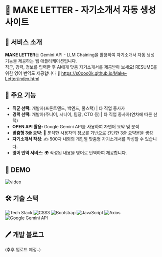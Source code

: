 # 📝 MAKE LETTER - 자기소개서 자동 생성 사이트

## 🚀 서비스 소개
**MAKE LETTER**는 Gemini API - LLM Chaining을 활용하여 자기소개서 자동 생성 기능을 제공하는 웹 애플리케이션입니다.   
직군, 경력, 정보를 입력한 후 AI에게 맞춤 자기소개서를 제공받아 보세요!
RESUME를 위한 영어 번역도 제공합니다
🔗 https://s0ooo0k.github.io/Make-Letter/index.html

## 📌 주요 기능
- **직군 선택:** 개발자(프론트엔드, 백엔드, 풀스택) | 타 직업 종사자
- **경력 선택:** 개발자(주니어, 시니어, 팀장, CTO 등) | 타 직업 종사자(연차에 따른 선택)
- **OPEN API 활용:** Google Gemini API를 사용하여 자연어 요약 및 분석
- **맞춤형 3줄 요약**: 📝 분석한 사용자의 정보를 기반으로 간단한 3줄 요약문을 생성
- **자기소개서 작성**: ✍️ 500자 내외의 개인별 맞춤형 자기소개서를 작성할 수 있습니다.
- **영어 번역 서비스**: 🌍 작성된 내용을 영어로 번역하여 제공합니다.

## 🤖 DEMO
![video](https://github.com/user-attachments/assets/77fd6680-6291-4dd5-9fc2-6d41c3a26880)


## 🛠 기술 스택
![Tech Stack](https://img.shields.io/badge/HTML5-%23E34F26.svg?style=for-the-badge&logo=html5&logoColor=white)
![CSS3](https://img.shields.io/badge/CSS3-%231572B6.svg?style=for-the-badge&logo=css3&logoColor=white)
![Bootstrap](https://img.shields.io/badge/Bootstrap-%23563D7C.svg?style=for-the-badge&logo=bootstrap&logoColor=white)
![JavaScript](https://img.shields.io/badge/JavaScript-%23F7DF1E.svg?style=for-the-badge&logo=javascript&logoColor=black)
![Axios](https://img.shields.io/badge/Axios-%23007EC6.svg?style=for-the-badge)
![Google Gemini API](https://img.shields.io/badge/Google%20Gemini%20API-%234285F4.svg?style=for-the-badge&logo=google&logoColor=white)

## 🖊️ 개발 블로그
(추후 업로드 예정..)
